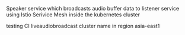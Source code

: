 Speaker service which broadcasts audio buffer data to listener service using Istio Serivice Mesh inside the kubernetes cluster

testing CI
liveaudiobroadcast cluster name in region asia-east1
